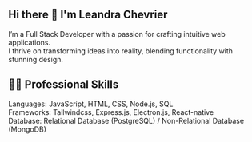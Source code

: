 ## Hi there 👋 I'm Leandra Chevrier

I’m a Full Stack Developer with a passion for crafting intuitive web applications. <br>
I thrive on transforming ideas into reality, blending functionality with stunning design.

## 👨‍💻 Professional Skills

Languages: JavaScript, HTML, CSS, Node.js, SQL <br>
Frameworks: Tailwindcss, Express.js, Electron.js, React-native <br>
Database: Relational Database (PostgreSQL) / Non-Relational Database (MongoDB)
<!--
**I-Love-Leachy/I-Love-Leachy** is a ✨ _special_ ✨ repository because its `README.md` (this file) appears on your GitHub profile.

Here are some ideas to get you started:

- 🔭 I’m currently working on ...
- 🌱 I’m currently learning ...
- 👯 I’m looking to collaborate on ...
- 🤔 I’m looking for help with ...
- 💬 Ask me about ...
- 📫 How to reach me: ...
- 😄 Pronouns: ...
- ⚡ Fun fact: ...
-->
